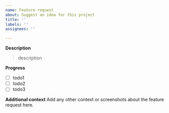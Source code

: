 ```yaml
---
name: Feature request
about: Suggest an idea for this project
title: ''
labels: ''
assignees: ''

---
```


**Description**

> description

**Progress**
- [ ] todo1
- [ ] todo2
- [ ] todo3

**Additional context**
Add any other context or screenshots about the feature request here.
